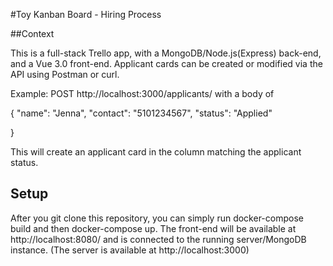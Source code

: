 #Toy Kanban Board - Hiring Process

##Context

This is a full-stack Trello app, with a MongoDB/Node.js(Express) back-end, and a Vue 3.0 front-end. Applicant cards can be created or modified via the API using Postman or curl.

Example: POST http://localhost:3000/applicants/ with a body of 

{
  "name": "Jenna",
  "contact": "5101234567",
  "status": "Applied"

}

This will create an applicant card in the column matching the applicant status.

## Setup

After you git clone this repository, you can simply run docker-compose build and then docker-compose up. The front-end will be available at http://localhost:8080/ and is connected to the running server/MongoDB instance. (The server is available at http://localhost:3000)